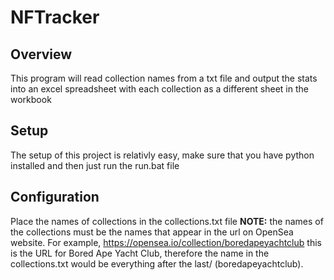 # NFTracker
## Overview
This program will read collection names from a txt file and output the stats into an excel spreadsheet with each collection as a different sheet in the workbook
## Setup
The setup of this project is relativly easy, make sure that you have python installed and then just run the run.bat file
## Configuration
Place the names of collections in the collections.txt file **NOTE:** the names of the collections must be the names that appear in the url on OpenSea website. For example, https://opensea.io/collection/boredapeyachtclub this is the URL for Bored Ape Yacht Club, therefore the name in the collections.txt would be everything after the last/ (boredapeyachtclub). 
